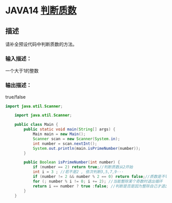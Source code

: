 # **JAVA14** [**判断质数**](https://www.nowcoder.com/practice/4d2a100c2e544f56ac1ad17e9ffa107d?tpId=220&tqId=2110879&ru=%2Fpractice%2F6817945637dd4a31811d38313653e967&qru=%2Fta%2Fprimary-grammar-java%2Fquestion-ranking&sourceUrl=%2Fexam%2Foj%3Fpage%3D1%26tab%3D%25E8%25AF%25AD%25E6%25B3%2595%25E7%25AF%2587%26topicId%3D22)

## 描述

请补全预设代码中判断质数的方法。

### 输入描述：

一个大于1的整数

### 输出描述：

true/false

```java
import java.util.Scanner;

    import java.util.Scanner;

    public class Main {
        public static void main(String[] args) {
            Main main = new Main();
            Scanner scan = new Scanner(System.in);
            int number = scan.nextInt();
            System.out.println(main.isPrimeNumber(number));
        }

        public Boolean isPrimeNumber(int number) {
            if (number == 2) return true;//判断质数从2开始
            int i = 3 ; //若不是2 , 依次判断3,5,7,9···
            if (number != 2 && number % 2 == 0) return false;//质数是不等于2的奇数
            for (; number % i != 0; i += 2); //当能整除某个奇数时退出循环
            return i == number ? true :false; //判断是否是因为整除自己才退出循环
        }
    }
```